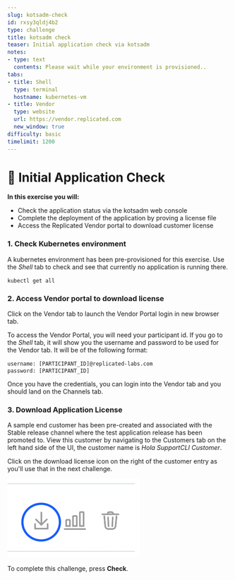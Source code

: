 ```yaml
---
slug: kotsadm-check
id: rxsy3qldj4b2
type: challenge
title: kotsadm check
teaser: Initial application check via kotsadm
notes:
- type: text
  contents: Please wait while your environment is provisioned..
tabs:
- title: Shell
  type: terminal
  hostname: kubernetes-vm
- title: Vendor
  type: website
  url: https://vendor.replicated.com
  new_window: true
difficulty: basic
timelimit: 1200
---
```


👋 Initial Application Check
============================

**In this exercise you will:**

 * Check the application status via the kotsadm web console
 * Complete the deployment of the application by proving a license file
 * Access the Replicated Vendor portal to download customer license


### 1. Check Kubernetes environment

A kubernetes environment has been pre-provisioned for this exercise.  Use the *Shell* tab to check and see that currently no application is running there.

```
kubectl get all
```

### 2. Access Vendor portal to download license

Click on the Vendor tab to launch the Vendor Portal login in new browser tab.

To access the Vendor Portal, you will need your participant id. If you go to the *Shell* tab, it will show you the username and password to be used for the Vendor tab. It will be of the following format:
```
username: [PARTICIPANT_ID]@replicated-labs.com
password: [PARTICIPANT_ID]
```

Once you have the credentials, you can login into the Vendor tab and you should land on the Channels tab.


### 3. Download Application License

A sample end customer has been pre-created and associated with the Stable release channel where the test application release has been promoted to.  View this customer by navigating to the Customers tab on the left hand side of the UI, the customer name is *Hola SupportCLI Customer*.

Click on the download license icon on the right of the customer entry as you'll use that in the next challenge.

![license-dlicon](../assets/license-download-icon.png)



To complete this challenge, press **Check**.
